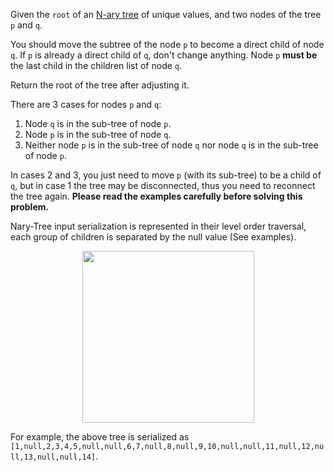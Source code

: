 Given the `root` of an [N-ary tree](https://leetcode.com/articles/introduction-to-n-ary-trees/) of unique values, and two nodes of the tree `p` and `q`.

You should move the subtree of the node `p` to become a direct child of node `q`. If `p` is already a direct child of `q`, don't change anything. Node `p` **must be** the last child in the children list of node `q`.

Return the root of the tree after adjusting it.

There are 3 cases for nodes `p` and `q`:

1. Node `q` is in the sub-tree of node `p`.
2. Node `p` is in the sub-tree of node `q`.
3. Neither node `p` is in the sub-tree of node `q` nor node `q` is in the sub-tree of node `p`.

In cases 2 and 3, you just need to move `p` (with its sub-tree) to be a child of `q`, but in case 1 the tree may be disconnected, thus you need to reconnect the tree again. **Please read the examples carefully before solving this problem.**

Nary-Tree input serialization is represented in their level order traversal, each group of children is separated by the null value (See examples).

<p align='center'>
  <img width='275px' src={require('@site/static/img/lc/1516-f1.png').default} />
</p>

For example, the above tree is serialized as `[1,null,2,3,4,5,null,null,6,7,null,8,null,9,10,null,null,11,null,12,null,13,null,null,14]`.
